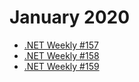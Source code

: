 # January 2020

- [.NET Weekly #157](number-157.md)
- [.NET Weekly #158](number-158.md)
- [.NET Weekly #159](number-159.md)
